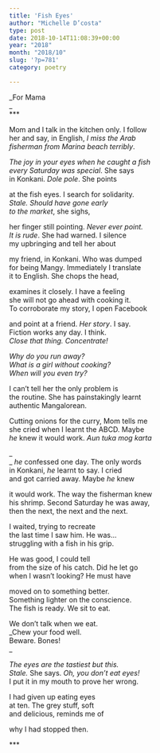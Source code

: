```yaml
---
title: 'Fish Eyes'
author: "Michelle D’costa"
type: post
date: 2018-10-14T11:08:39+00:00
year: "2018"
month: "2018/10"
slug: '?p=781'
category: poetry

---
```

_For Mama  
_  
\***

Mom and I talk in the kitchen only. I follow  
her and say, in English, _I miss the Arab  
fisherman from Marina beach terribly_.

_The joy in your eyes when he caught a fish  
every Saturday was special_. She says  
in Konkani. _Dole pole_. She points

at the fish eyes. I search for solidarity.  
_Stale. Should have gone early  
to the market_, she sighs,

her finger still pointing. _Never ever point.  
It is rude_. She had warned. I silence  
my upbringing and tell her about

my friend, in Konkani. Who was dumped  
for being Mangy. Immediately I translate  
it to English. She chops the head,

examines it closely. I have a feeling  
she will not go ahead with cooking it.  
To corroborate my story, I open Facebook

and point at a friend. _Her story_. I say.  
Fiction works any day. I think.  
_Close that thing. Concentrate!_

_Why do you run away?  
What is a girl without cooking?  
When will you even try?_

I can’t tell her the only problem is  
the routine. She has painstakingly learnt  
authentic Mangalorean.

Cutting onions for the curry, Mom tells me  
she cried when I learnt the ABCD. Maybe  
_he_ knew it would work. _Aun tuka mog karta_

_  
_ _he_ confessed one day. The only words  
in Konkani, _he_ learnt to say. I cried  
and got carried away. Maybe _he_ knew

it would work. The way the fisherman knew  
his shrimp. Second Saturday he was away,  
then the next, the next and the next.

I waited, trying to recreate  
the last time I saw him. He was&#8230;  
struggling with a fish in his grip.

He was good, I could tell  
from the size of his catch. Did he let go  
when I wasn’t looking? He must have

moved on to something better.  
Something lighter on the conscience.  
The fish is ready. We sit to eat.

We don’t talk when we eat.  
_Chew your food well.  
Beware. Bones!  
_ 

_The eyes are the tastiest but this.  
Stale._ She says. _Oh, you don’t eat eyes!_  
I put it in my mouth to prove her wrong.

I had given up eating eyes  
at ten. The grey stuff, soft  
and delicious, reminds me of

why I had stopped then.

\***
